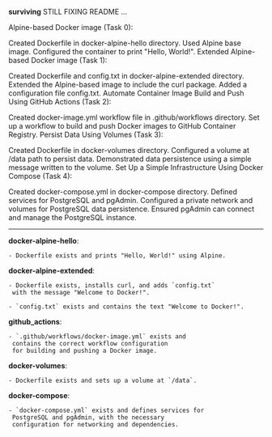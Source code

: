 **surviving** STILL FIXING README ...

Alpine-based Docker image (Task 0):

Created Dockerfile in docker-alpine-hello directory.
Used Alpine base image.
Configured the container to print "Hello, World!".
Extended Alpine-based Docker image (Task 1):

Created Dockerfile and config.txt in docker-alpine-extended directory.
Extended the Alpine-based image to include the curl package.
Added a configuration file config.txt.
Automate Container Image Build and Push Using GitHub Actions (Task 2):

Created docker-image.yml workflow file in .github/workflows directory.
Set up a workflow to build and push Docker images to GitHub Container Registry.
Persist Data Using Volumes (Task 3):

Created Dockerfile in docker-volumes directory.
Configured a volume at /data path to persist data.
Demonstrated data persistence using a simple message written to the volume.
Set Up a Simple Infrastructure Using Docker Compose (Task 4):

Created docker-compose.yml in docker-compose directory.
Defined services for PostgreSQL and pgAdmin.
Configured a private network and volumes for PostgreSQL data persistence.
Ensured pgAdmin can connect and manage the PostgreSQL instance.

_______________________________________________

**docker-alpine-hello**:

    - Dockerfile exists and prints "Hello, World!" using Alpine.

**docker-alpine-extended**:

    - Dockerfile exists, installs curl, and adds `config.txt`
	 with the message "Welcome to Docker!".

    - `config.txt` exists and contains the text "Welcome to Docker!".

**github_actions**:

    - `.github/workflows/docker-image.yml` exists and
	 contains the correct workflow configuration
	 for building and pushing a Docker image.

**docker-volumes**:

    - Dockerfile exists and sets up a volume at `/data`.

**docker-compose**:

    - `docker-compose.yml` exists and defines services for
	 PostgreSQL and pgAdmin, with the necessary
	 configuration for networking and dependencies.


